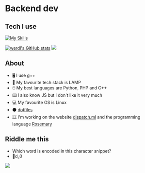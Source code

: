 # Backend dev
## Tech I use
<!-- <img SRC='https://img.shields.io/static/v1?label=app&message=VS Code&color=lightblue' /> <img SRC='https://img.shields.io/static/v1?label=app&message=GitHub&color=darkgrey' /> <img SRC='https://img.shields.io/static/v1?label=app&message=MS Edge&color=green' />

<img SRC='https://img.shields.io/static/v1?label=language&message=PHP&color=pink' /> <img SRC='https://img.shields.io/static/v1?label=language&message=Python&color=yellow' /> <img SRC='https://img.shields.io/static/v1?label=language&message=CPP&color=darkblue' /> <img SRC='https://img.shields.io/static/v1?label=language&message=HTML, CSS and JS&color=orange' />

<img SRC='https://img.shields.io/static/v1?label=framework&message=Bootstrap&color=purple' /> <img SRC='https://img.shields.io/static/v1?label=framework&message=FontAwesome&color=turquoise' /> <img SRC='https://img.shields.io/static/v1?label=framework&message=ChordCSS&color=orange' /> <img SRC='https://img.shields.io/static/v1?label=webserver&message=Apache&color=blue' />
-->
[![My Skills](https://skillicons.dev/icons?i=cpp,c,py,php,js,mysql,git,bash,powershell,vscode,vim,linux,github,md&theme=dark&perline=7)](https://skillicons.dev)

[![werdl's GitHub stats](https://github-readme-stats.vercel.app/api?username=werdl&theme=merko)](https://github.com/anuraghazra/github-readme-stats)
<img src="https://github-readme-streak-stats.herokuapp.com/?user=werdl&theme=radical&include_all_commits=true&count_private=true&theme=merko" />

## About
- 🖥️ I use g++
- 🍔 My favourite tech stack is LAMP
- 🖱️ My best languages are Python, PHP and C++
- ⌨️ I also know JS but I don't like it very much
- 💻 My favourite OS is Linux
- ⚫ [dotfiles](http://GitHub.com/werdl/dotfiles)
- 🎞 I'm working on the website [dispatch.ml](http://dispatch.ml) and the programming language [Rosemary](http://GitHub.com/werdl/rosemary)
<!---
werdl/werdl is a ✨ special ✨ repository because its `README.md` (this file) appears on your GitHub profile.
You can
--->
## Riddle me this
- Which word is encoded in this character snippet? 
- d„0

<div style="justify-content:center">
<img src="https://profile-counter.glitch.me/werdl/count.svg" />
</div>


